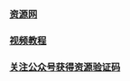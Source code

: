 ### [资源网](https://www.tsingsea.com/)

### [视频教程](https://www.youtube.com/channel/UCS6QM2n96qXmqURNikf3ceA?sub_confirmation=1)

### [关注公众号获得资源验证码](https://cdn.jsdelivr.net/gh/ssooenftzero/static.tsingsea.com/wp-content/uploads/2020/07/wxgzh2wm.webp)

